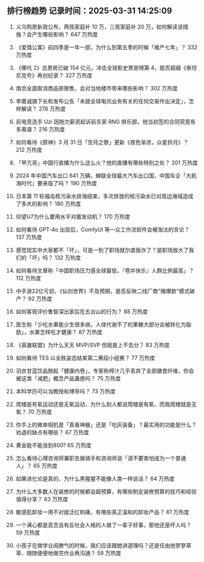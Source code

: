 
## 排行榜趋势 记录时间：2025-03-31 14:25:09
  
  1. 义乌购房新政公布，两孩家庭补 10 万，三孩家庭补 20 万，如何解读该措施？会产生哪些影响？ 647 万热度
    
  2. 《爱情公寓》前四季是一年一部，为什么到第五季的时候「难产七年」？ 332 万热度
    
  3. 《哪吒 2》总票房已破 154 亿元，冲击全球影史票房榜第 4，能否超越《泰坦尼克号》再创纪录？ 327 万热度
    
  4. 南京全面取消商品房限售，会对当地楼市带来哪些影响？ 302 万热度
    
  5. 李嘉诚旗下长和发布公告「未就全球电讯业务有关的任何交易作出决定」，怎样解读？ 276 万热度
    
  6. 前电竞选手 Uzi 因拖欠薪资起诉前东家 RNG 俱乐部，他当初签的合同究竟有多离谱？ 216 万热度
    
  7. 如何看待《原神》3 月 31 日「空月之歌」更新《夜色渐浓，众星拱月》？ 212 万热度
    
  8. 「甲亢哥」中国行直播为什么这么火？他的直播有哪些特别之处？ 201 万热度
    
  9. 2024 年中国汽车出口 641 万辆，蝉联全球最大汽车出口国，中国车企「大航海时代」要来临了吗？ 190 万热度
    
  10. 日本第 11 轮福岛核污染水排海结束，多次排放的核污染水已对周边海域造成了多大的影响？ 180 万热度
    
  11. 仰望U7为什么要用水平对置发动机？ 170 万热度
    
  12. 如何看待 GPT-4o 出现后，ComfyUI 等一众工作流软件会被淘汰的言论？ 137 万热度
    
  13. 感觉现实中大家都不「坏」，可是一到了职场就尔虞我诈了？是职场放大了我们的「坏」吗？ 132 万热度
    
  14. 如何看待文章称「中国职场压力感全球最低，『卷并快乐』人群比例最高」？ 112 万热度
    
  15. 中手游22亿亏损，《仙剑世界》不及预期，是否反映二线厂商"赌爆款"模式破产？ 92 万热度
    
  16. 如何客观评价鲁智深出家后在五台山的行为？ 88 万热度
    
  17. 医生称「少吃水果能少生很多病，人体代谢不了的果糖大部分会被转化为脂肪」，水果怎样吃才健康？ 87 万热度
    
  18. 《英雄联盟》为什么天天 MVP/SVP 但就是上不去分？ 83 万热度
    
  19. 如何看待 TES 以全胜姿态结束第二赛段小组赛？ 77 万热度
    
  20. 羽衣甘蓝饮品掀起「健康内卷」，专家称榨汁几乎丢弃了全部膳食纤维，你会被这类「减肥」概念产品蛊惑吗？ 75 万热度
    
  21. 本科学历可以当教授和博导吗？ 73 万热度
    
  22. 爬楼是有氧运动还是无氧运动，为什么别人都说爬楼是有氧，而我爬楼就是无氧？ 70 万热度
    
  23. 你手上的微单相机是「真香神器」还是「吃灰装备」？最实用的功能是什么？劝退的缺点有哪些？ 67 万热度
    
  24. 黄金能不能涨到800? 65 万热度
    
  25. 怎么看待心理咨询师兼职去做骑手和咨询师说「请不要害怕成为一个普通人」？ 65 万热度
    
  26. 如果进化论是真的，为什么黑猩猩不能像人类一样说话？ 64 万热度
    
  27. 为什么大多数人在装修的时候都会超预算，有哪些制定装修预算的技巧和经验值得分享？ 63 万热度
    
  28. 敏感肌卸妆一用不对就泛红刺痛，有哪些真正温和的卸妆产品？ 61 万热度
    
  29. 一个满心都是恶念且有反社会人格的人做了一辈子好事，那他还是坏人吗？ 59 万热度
    
  30. 小孩子在做学业闹脾气的时候，我们应该跟她讲道理吗？还是任由他寥寥草草、随随便便地做完作业再沟通？ 59 万热度
    
